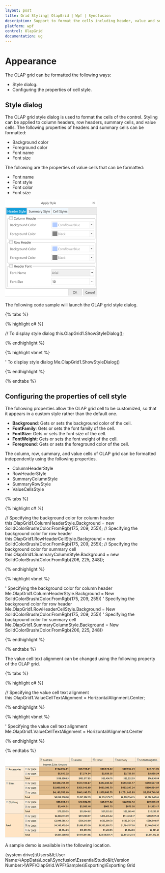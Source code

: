 ```yaml
---
layout: post
title: Grid Styling| OlapGrid | Wpf | Syncfusion
description: Support to format the cells including header, value and summary cells using style dialog in OLAP Grid control.
platform: wpf
control: OlapGrid
documentation: ug
---
```


# Appearance

The OLAP grid can be formatted the following ways:

* Style dialog.
* Configuring the properties of cell style.

## Style dialog

The OLAP grid style dialog is used to format the cells of the control. Styling can be applied to column headers, row headers, summary cells, and value cells. The following properties of headers and summary cells can be formatted:

* Background color
* Foreground color
* Font name
* Font size

The following are the properties of value cells that can be formatted:

* Font name
* Font style
* Font color
* Font size

![Grid Style Dialog](Grid-Style-Dialog_images/Grid-Style-Dialog_img1.png)

The following code sample will launch the OLAP grid style dialog.

{% tabs %}
  
{% highlight c# %}

// To display style dialog
this.OlapGrid1.ShowStyleDialog();

{% endhighlight %}

{% highlight vbnet %}

' To display style dialog
Me.OlapGrid1.ShowStyleDialog()

{% endhighlight %}

{% endtabs %}

## Configuring the properties of cell style

The following properties allow the OLAP grid cell to be customized, so that it appears in a custom style rather than the default one.

* **Background**: Gets or sets the background color of the cell.
* **FontFamily**: Gets or sets the font family of the cell.
* **FontSize**: Gets or sets the font size of the cell.
* **FontWeight**: Gets or sets the font weight of the cell.
* **Foreground**: Gets or sets the foreground color of the cell.

The column, row, summary, and value cells of OLAP grid can be formatted independently using the following properties.

* ColumnHeaderStyle
* RowHeaderStyle
* SummaryColumnStyle
* SummaryRowStyle
* ValueCellsStyle

{% tabs %}
  
{% highlight c# %}

// Specifying the background color for column header
this.OlapGrid1.ColumnHeaderStyle.Background = new SolidColorBrush(Color.FromRgb(175, 209, 255));
// Specifying the background color for row header
this.OlapGrid1.RowHeaderCellStyle.Background = new SolidColorBrush(Color.FromRgb(175, 209, 255));
// Specifying the background color for summary cell
this.OlapGrid1.SummaryColumnStyle.Background = new SolidColorBrush(Color.FromRgb(206, 225, 248)); 

{% endhighlight %}

{% highlight vbnet %}

' Specifying the background color for column header
Me.OlapGrid1.ColumnHeaderStyle.Background = New SolidColorBrush(Color.FromRgb(175, 209, 255))
' Specifying the background color for row header
Me.OlapGrid1.RowHeaderCellStyle.Background = New SolidColorBrush(Color.FromRgb(175, 209, 255))
' Specifying the background color for summary cell
Me.OlapGrid1.SummaryColumnStyle.Background = New SolidColorBrush(Color.FromRgb(206, 225, 248))

{% endhighlight %}

{% endtabs %}

The value cell text alignment can be changed using the following property of the OLAP grid.

{% tabs %}

{% highlight c# %}

// Specifying the value cell text alignment
this.OlapGrid1.ValueCellTextAlignment = HorizontalAlignment.Center;

{% endhighlight %}

{% highlight vbnet %}

' Specifying the value cell text alignment
Me.OlapGrid1.ValueCellTextAlignment = HorizontalAlignment.Center

{% endhighlight %}

{% endtabs %}

![](Grid-Style-Dialog_images/Grid-Style-Dialog_img2.png)

A sample demo is available in the following location.

{system drive}:\Users\&lt;User Name&gt;\AppData\Local\Syncfusion\EssentialStudio\&lt;Version Number&gt;\WPF\OlapGrid.WPF\Samples\Exporting\Exporting Grid

